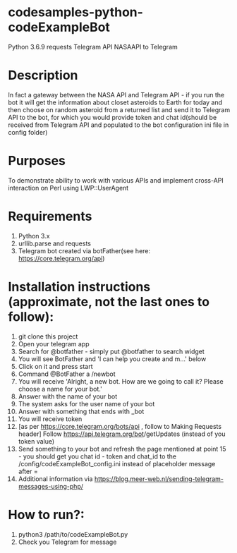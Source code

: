 # codesamples-python-codeExampleBot
Python 3.6.9 requests Telegram API NASAAPI to Telegram
# Description
In fact a gateway between the NASA API and Telegram API - if you run the bot it will get the information about closet asteroids to Earth for today and then choose on random asteroid from a returned list and send it to Telegram API to the bot, for which you would provide token and chat id(should be received from Telegram API and populated to the bot configuration ini file in config folder)
# Purposes
To demonstrate ability to work with various APIs and implement cross-API interaction on Perl using LWP::UserAgent
# Requirements
1. Python 3.x
2. urllib.parse and requests
3. Telegram bot created via botFather(see here: https://core.telegram.org/api)
# Installation instructions (approximate, not the last ones to follow):
1. git clone this project
2. Open your telegram app
3. Search for @botfather - simply put @botfather to search widget
4. You will see BotFather and 'I can help you create and m...' below
5. Click on it and press start
6. Command @BotFather a /newbot
7. You will receive 'Alright, a new bot. How are we going to call it? Please choose a name for your bot.'
8. Answer with the name of your bot
9. The system asks for the user name of your bot
10. Answer with something that ends with _bot
11. You will receive token   
12. [as per https://core.telegram.org/bots/api , follow to Making Requests header] Follow https://api.telegram.org/bot<token>/getUpdates (instead of <token> you token value)
13. Send something to your bot and refresh the page mentioned at point 15 - you should get you chat id - token and chat_id to the /config/codeExampleBot_config.ini instead of placeholder message after =
14. Additional information via https://blog.meer-web.nl/sending-telegram-messages-using-php/
  
# How to run?:
1. python3 /path/to/codeExampleBot.py
2. Check you Telegram for message
